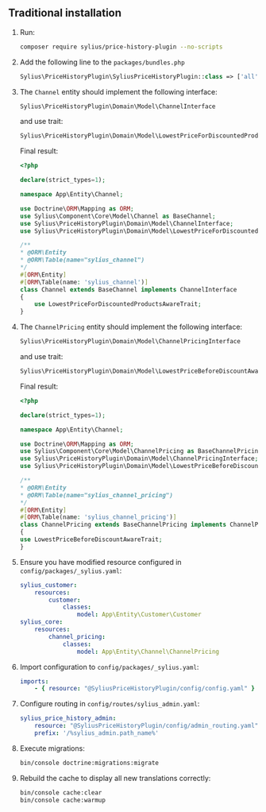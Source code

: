 Traditional installation
------------------------

1. Run:

    ```bash
    composer require sylius/price-history-plugin --no-scripts
    ```

2. Add the following line to the `packages/bundles.php`

    ```php
    Sylius\PriceHistoryPlugin\SyliusPriceHistoryPlugin::class => ['all' => true]
    ```

3. The `Channel` entity should implement the following interface:

    ```php
    Sylius\PriceHistoryPlugin\Domain\Model\ChannelInterface
    ```

   and use trait:

    ```php
    Sylius\PriceHistoryPlugin\Domain\Model\LowestPriceForDiscountedProductsAwareTrait
    ```

   Final result:

    ```php
    <?php
    
    declare(strict_types=1);
    
    namespace App\Entity\Channel;
    
    use Doctrine\ORM\Mapping as ORM;
    use Sylius\Component\Core\Model\Channel as BaseChannel;
    use Sylius\PriceHistoryPlugin\Domain\Model\ChannelInterface;
    use Sylius\PriceHistoryPlugin\Domain\Model\LowestPriceForDiscountedProductsAwareTrait;
    
   /**
    * @ORM\Entity
    * @ORM\Table(name="sylius_channel")
    */
    #[ORM\Entity]
    #[ORM\Table(name: 'sylius_channel')]
    class Channel extends BaseChannel implements ChannelInterface
    {
        use LowestPriceForDiscountedProductsAwareTrait;
    }
    ```

4. The `ChannelPricing` entity should implement the following interface:

    ```php
    Sylius\PriceHistoryPlugin\Domain\Model\ChannelPricingInterface
    ```

   and use trait:

    ```php
    Sylius\PriceHistoryPlugin\Domain\Model\LowestPriceBeforeDiscountAwareTrait
    ```

   Final result:

    ```php
    <?php
    
    declare(strict_types=1);
    
    namespace App\Entity\Channel;
    
    use Doctrine\ORM\Mapping as ORM;
    use Sylius\Component\Core\Model\ChannelPricing as BaseChannelPricing;
    use Sylius\PriceHistoryPlugin\Domain\Model\ChannelPricingInterface;
    use Sylius\PriceHistoryPlugin\Domain\Model\LowestPriceBeforeDiscountAwareTrait;
    
   /**
    * @ORM\Entity
    * @ORM\Table(name="sylius_channel_pricing")
    */
    #[ORM\Entity]
    #[ORM\Table(name: 'sylius_channel_pricing')]
    class ChannelPricing extends BaseChannelPricing implements ChannelPricingInterface
    {
    use LowestPriceBeforeDiscountAwareTrait;
    }
    ```

5. Ensure you have modified resource configured in `config/packages/_sylius.yaml`:

    ```yaml
    sylius_customer:
        resources:
            customer:
                classes:
                    model: App\Entity\Customer\Customer
    sylius_core:
        resources:
            channel_pricing:
                classes:
                    model: App\Entity\Channel\ChannelPricing
    ```

6. Import configuration to `config/packages/_sylius.yaml`:

    ```yaml
    imports:
        - { resource: "@SyliusPriceHistoryPlugin/config/config.yaml" }
    ```

7. Configure routing in `config/routes/sylius_admin.yaml`:

    ```yaml
    sylius_price_history_admin:
        resource: "@SyliusPriceHistoryPlugin/config/admin_routing.yaml"
        prefix: '/%sylius_admin.path_name%'
    ```

8. Execute migrations:

    ```bash
    bin/console doctrine:migrations:migrate
    ```

9. Rebuild the cache to display all new translations correctly:

    ```bash
    bin/console cache:clear
    bin/console cache:warmup
    ```
